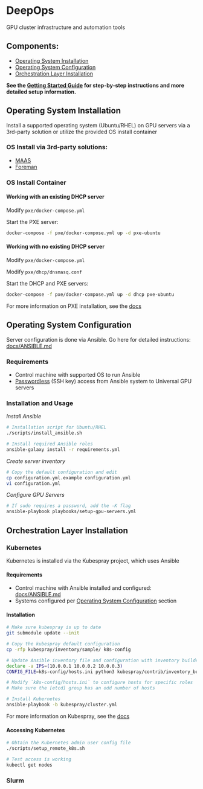 DeepOps
===

GPU cluster infrastructure and automation tools

## Components:

  * [Operating System Installation](#operating-system-installation)
  * [Operating System Configuration](#operating-system-configuration)
  * [Orchestration Layer Installation](#orchestration-layer-installation)

**See the [Getting Started Guide](docs/GETTINGSTARTED.md) for step-by-step instructions and more
detailed setup information.**

## Operating System Installation

Install a supported operating system (Ubuntu/RHEL) on GPU servers via
a 3rd-party solution or utilize the provided OS install container

### OS Install via 3rd-party solutions:

  * [MAAS](https://maas.io/)
  * [Foreman](https://www.theforeman.org/)

### OS Install Container

#### Working with an existing DHCP server

Modify `pxe/docker-compose.yml`

Start the PXE server:

```sh
docker-compose -f pxe/docker-compose.yml up -d pxe-ubuntu
```

#### Working with no existing DHCP server

Modify `pxe/docker-compose.yml`

Modify `pxe/dhcp/dnsmasq.conf`

Start the DHCP and PXE servers:

```sh
docker-compose -f pxe/docker-compose.yml up -d dhcp pxe-ubuntu
```

For more information on PXE installation, see the [docs](docs/PXE.md)

## Operating System Configuration

Server configuration is done via Ansible. Go here for detailed instructions: [docs/ANSIBLE.md](docs/ANSIBLE.md)

### Requirements

  * Control machine with supported OS to run Ansible
  * [Passwordless](docs/ANSIBLE.md#passwordless-configuration-using-ssh-keys) (SSH key) access from Ansible system to Universal GPU servers

### Installation and Usage

_Install Ansible_

```sh
# Installation script for Ubuntu/RHEL
./scripts/install_ansible.sh

# Install required Ansible roles
ansible-galaxy install -r requirements.yml
```

_Create server inventory_

```sh
# Copy the default configuration and edit
cp configuration.yml.example configuration.yml
vi configuration.yml
```

_Configure GPU Servers_

```sh
# If sudo requires a password, add the -K flag
ansible-playbook playbooks/setup-gpu-servers.yml
```

## Orchestration Layer Installation

### Kubernetes

Kubernetes is installed via the Kubespray project, which uses Ansible

#### Requirements

  * Control machine with Ansible installed and configured: [docs/ANSIBLE.md](docs/ANSIBLE.md)
  * Systems configured per [Operating System Configuration](#operating-system-configuration) section

#### Installation

```sh
# Make sure kubespray is up to date
git submodule update --init

# Copy the kubespray default configuration
cp -rfp kubespray/inventory/sample/ k8s-config

# Update Ansible inventory file and configuration with inventory builder
declare -a IPS=(10.0.0.1 10.0.0.2 10.0.0.3)
CONFIG_FILE=k8s-config/hosts.ini python3 kubespray/contrib/inventory_builder/inventory.py ${IPS[@]}

# Modify `k8s-config/hosts.ini` to configure hosts for specific roles
# Make sure the [etcd] group has an odd number of hosts

# Install Kubernetes
ansible-playbook -b kubespray/cluster.yml
```

For more information on Kubespray, see the [docs](docs/KUBESPRAY.md)

#### Accessing Kubernetes

```sh
# Obtain the Kubernetes admin user config file
./scripts/setup_remote_k8s.sh

# Test access is working
kubectl get nodes
```

### Slurm

